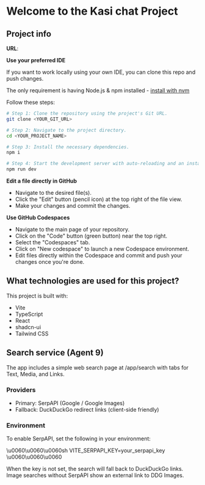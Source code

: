 # Welcome to the Kasi chat Project

## Project info

**URL**: 

**Use your preferred IDE**

If you want to work locally using your own IDE, you can clone this repo and push changes.

The only requirement is having Node.js & npm installed - [install with nvm](https://github.com/nvm-sh/nvm#installing-and-updating)

Follow these steps:

```sh
# Step 1: Clone the repository using the project's Git URL.
git clone <YOUR_GIT_URL>

# Step 2: Navigate to the project directory.
cd <YOUR_PROJECT_NAME>

# Step 3: Install the necessary dependencies.
npm i

# Step 4: Start the development server with auto-reloading and an instant preview.
npm run dev
```

**Edit a file directly in GitHub**

- Navigate to the desired file(s).
- Click the "Edit" button (pencil icon) at the top right of the file view.
- Make your changes and commit the changes.

**Use GitHub Codespaces**

- Navigate to the main page of your repository.
- Click on the "Code" button (green button) near the top right.
- Select the "Codespaces" tab.
- Click on "New codespace" to launch a new Codespace environment.
- Edit files directly within the Codespace and commit and push your changes once you're done.

## What technologies are used for this project?

This project is built with:

- Vite
- TypeScript
- React
- shadcn-ui
- Tailwind CSS


## Search service (Agent 9)

The app includes a simple web search page at \/app\/search with tabs for Text, Media, and Links.

### Providers

- Primary: SerpAPI (Google \/ Google Images)
- Fallback: DuckDuckGo redirect links (client-side friendly)

### Environment

To enable SerpAPI, set the following in your environment:

\u0060\u0060\u0060sh
VITE_SERPAPI_KEY=your_serpapi_key
\u0060\u0060\u0060

When the key is not set, the search will fall back to DuckDuckGo links. Image searches without SerpAPI show an external link to DDG Images.
